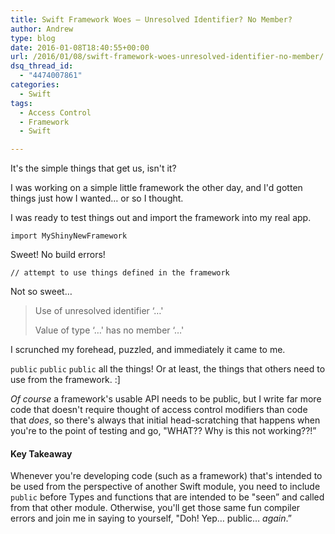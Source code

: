 ```yaml
---
title: Swift Framework Woes – Unresolved Identifier? No Member?
author: Andrew
type: blog
date: 2016-01-08T18:40:55+00:00
url: /2016/01/08/swift-framework-woes-unresolved-identifier-no-member/
dsq_thread_id:
  - "4474007861"
categories:
  - Swift
tags:
  - Access Control
  - Framework
  - Swift

---
```

It's the simple things that get us, isn't it?

I was working on a simple little framework the other day, and I'd gotten things just how I wanted&#8230; or so I thought.

I was ready to test things out and import the framework into my real app.

`import MyShinyNewFramework`

Sweet! No build errors!

`// attempt to use things defined in the framework`

Not so sweet&#8230;

> Use of unresolved identifier &#8216;&#8230;'
> 
> Value of type &#8216;&#8230;' has no member &#8216;&#8230;' 

I scrunched my forehead, puzzled, and immediately it came to me.

`public` `public` `public` all the things! Or at least, the things that others need to use from the framework. :]

_Of course_ a framework's usable API needs to be public, but I write far more code that doesn't require thought of access control modifiers than code that _does_, so there's always that initial head-scratching that happens when you're to the point of testing and go, "WHAT?? Why is this not working??!&#8221;

#### Key Takeaway

Whenever you're developing code (such as a framework) that's intended to be used from the perspective of another Swift module, you need to include `public` before Types and functions that are intended to be "seen&#8221; and called from that other module. Otherwise, you'll get those same fun compiler errors and join me in saying to yourself, "Doh! Yep&#8230; public&#8230; _again_.&#8221;